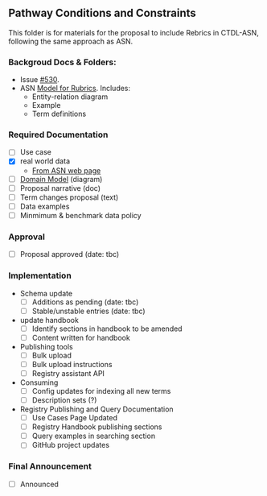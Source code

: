 ## Pathway Conditions and Constraints

This folder is for materials for the proposal to include Rebrics in CTDL-ASN, following the same approach as ASN.

### Backgroud Docs & Folders:
- Issue [#530](https://github.com/CredentialEngine/Schema-Development/issues/530).
- ASN [Model for Rubrics](http://standards.asn.desire2learn.com/rubric.html). Includes:
  - Entity-relation diagram
  - Example
  - Term definitions

### Required Documentation
- [ ] Use case
- [x] real world data
  - [From ASN web page](http://standards.asn.desire2learn.com/rubric.html#ex)
- [ ] [Domain Model](https://drive.google.com/file/d/1Wm0nLqm_Ny5sbxv8Db_FR58E3q-44MAs/view?usp=sharing) (diagram)
- [ ] Proposal narrative (doc)
- [ ] Term changes proposal (text)
- [ ] Data examples
- [ ] Minmimum & benchmark data policy

### Approval
- [ ] Proposal approved (date: tbc)

### Implementation
- Schema update
  - [ ] Additions as pending (date: tbc)
  - [ ] Stable/unstable entries (date: tbc)
- update handbook
  - [ ] Identify sections in handbook to be amended
  - [ ] Content written for handbook
- Publishing tools
  - [ ] Bulk upload
  - [ ] Bulk upload instructions
  - [ ] Registry assistant API
- Consuming
  - [ ] Config updates for indexing all new terms
  - [ ] Description sets (?)
- Registry Publishing and Query Documentation
  - [ ] Use Cases Page Updated
  - [ ] Registry Handbook publishing sections
  - [ ] Query examples in searching section
  - [ ] GitHub project updates

### Final Announcement
- [ ] Announced

